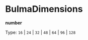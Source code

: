 # BulmaDimensions

**number**

Type: `16` | `24` | `32` | `48` | `64` | `96` | `128`

[// todo]: # (todo: look for uses is it for more than just image..?)